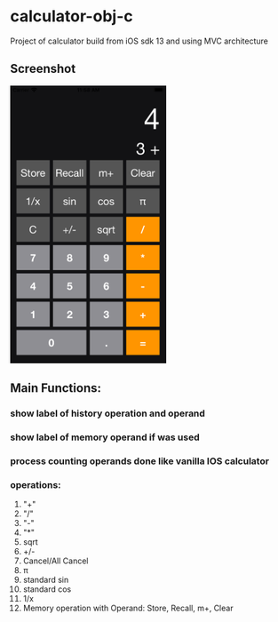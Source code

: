 # calculator-obj-c
Project of calculator build from iOS sdk 13 and using MVC architecture

## Screenshot

<img src="./Calculator/Screenshots/calculator.png" height="500">

## Main Functions:

### show label of history operation and operand
### show label of memory operand if was used
### process counting operands done like vanilla IOS calculator
### operations: 
1. "+" 
2. "/" 
3. "-" 
4. "*" 
5. sqrt 
6. +/- 
7. Cancel/All Cancel 
8. π
9. standard sin
10. standard cos
11. 1/x
12. Memory operation with Operand: Store, Recall, m+, Clear

<!--30h was spent on to done this app-->
